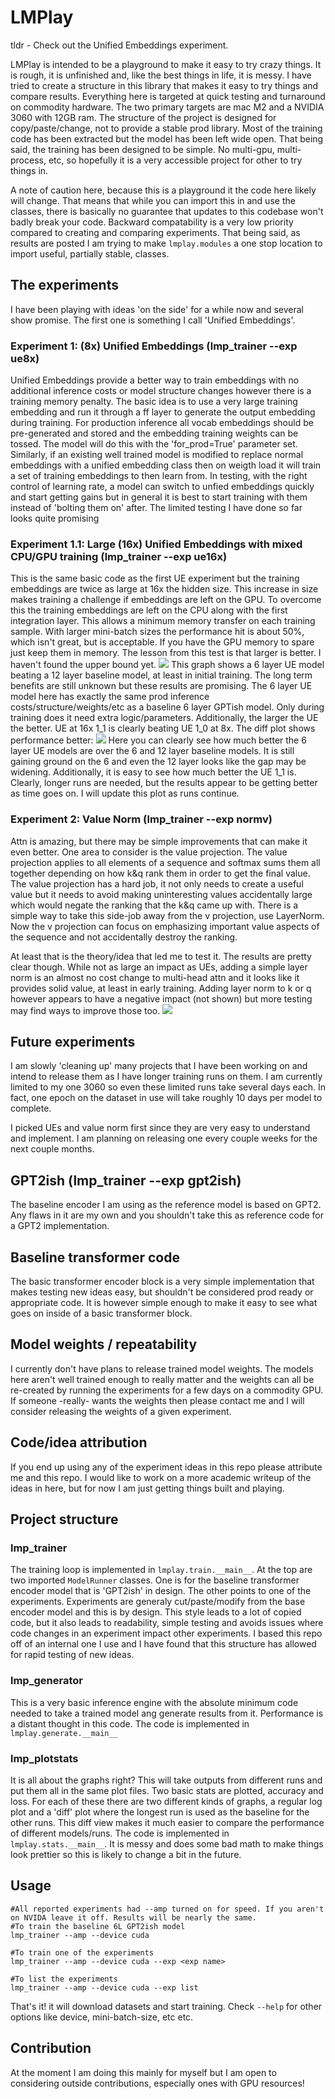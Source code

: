 # LMPlay
tldr - Check out the Unified Embeddings experiment.

LMPlay is intended to be a playground to make it easy to try crazy things. It is rough, it is unfinished and, like the best things in life, it is messy.
I have tried to create a structure in this library that makes it easy to try things and compare results.
Everything here is targeted at quick testing and turnaround on commodity hardware. The two primary targets are mac M2 and a NVIDIA 3060 with 12GB ram.
The structure of the project is designed for copy/paste/change, not to provide a stable prod library. Most of the training code has been extracted but the model has been left wide open.
That being said, the training has been designed to be simple. No multi-gpu, multi-process, etc, so hopefully it is a very accessible project for other to try things in.

A note of caution here, because this is a playground it the code here likely will change. That means that while you can import this in and use the classes, there is basically no guarantee that updates to this codebase won't badly break your code. Backward compatability is a very low priority compared to creating and comparing experiments. That being said, as results are posted I am trying to make `lmplay.modules` a one stop location to import useful, partially stable, classes. 

## The experiments
I have been playing with ideas 'on the side' for a while now and several show promise. The first one is something I call 'Unified Embeddings'.
### Experiment 1: (8x) Unified Embeddings (lmp_trainer --exp ue8x)
Unified Embeddings provide a better way to train embeddings with no additional inference costs or model structure changes however there is a training memory penalty.
The basic idea is to use a very large training embedding and run it through a ff layer to generate the output embedding during training. 
For production inference all vocab embeddings should be pre-generated and stored and the embedding training weights can be tossed. The model will do this with the 'for_prod=True' parameter set. Similarly, if an existing well trained model is modified to replace normal embeddings with a unified embedding class then on weigth load it will train a set of training embeddings to then learn from. In testing, with the right control of learning rate, a model can switch to unfied embeddings quickly and start getting gains but in general it is best to start training with them instead of 'bolting them on' after. 
The limited testing I have done so far looks quite promising
### Experiment 1.1: Large (16x) Unified Embeddings with mixed CPU/GPU training (lmp_trainer --exp ue16x)
This is the same basic code as the first UE experiment but the training embeddings are twice as large at 16x the hidden size. This increase in size makes training a challenge if embeddings are left on the GPU. To overcome this the training embeddings are left on the CPU along with the first integration layer. This allows a minimum memory transfer on each training sample. With larger mini-batch sizes the performance hit is about 50%, which isn't great, but is acceptable. If you have the GPU memory to spare just keep them in memory. The lesson from this test is that larger is better. I haven't found the upper bound yet.
![](results/ue_log_loss.jpg)
This graph shows a 6 layer UE model beating a 12 layer baseline model, at least in initial training. The long term benefits are still unknown but these results are promising. The 6 layer UE model here has exactly the same prod inference costs/structure/weights/etc as a baseline 6 layer GPTish model. Only during training does it need extra logic/parameters. Additionally, the larger the UE the better. UE at 16x 1_1 is clearly beating UE 1_0 at 8x.
The diff plot shows performance better:
![](results/ue_log_diff_loss.jpg)
Here you can clearly see how much better the 6 layer UE models are over the 6 and 12 layer baseline models. It is still gaining ground on the 6 and even the 12 layer looks like the gap may be widening. Additionally, it is easy to see how much better the UE 1_1 is. Clearly, longer runs are needed, but the results appear to be getting better as time goes on. I will update this plot as runs continue.
### Experiment 2: Value Norm (lmp_trainer --exp normv)
Attn is amazing, but there may be simple improvements that can make it even better. One area to consider is the value projection. The value projection applies to all elements of a sequence and softmax sums them all together depending on how k&q rank them in order to get the final value. 
The value projection has a hard job, it not only needs to create a useful value but it needs to avoid making uninteresting values accidentally large which would negate the ranking that the k&q came up with. There is a simple way to take this side-job away from the v projection, use LayerNorm. Now the v projection can focus on emphasizing important value aspects of the sequence and not accidentally destroy the ranking.

At least that is the theory/idea that led me to test it. The results are pretty clear though. While not as large an impact as UEs, adding a simple layer norm is an almost no cost change to multi-head attn and it looks like it provides solid value, at least in early training. Adding layer norm to k or q however appears to have a negative impact (not shown) but more testing may find ways to improve those too.
![](results/nv_log_diff_loss.jpg)
## Future experiments
I am slowly 'cleaning up' many projects that I have been working on and intend to release them as I have longer training runs on them. I am currently limited to my one 3060 so even these limited runs take several days each. In fact, one epoch on the dataset in use will take roughly 10 days per model to complete. 

I picked UEs and value norm first since they are very easy to understand and implement. I am planning on releasing one every couple weeks for the next couple months.

## GPT2ish (lmp_trainer --exp gpt2ish)
The baseline encoder I am using as the reference model is based on GPT2. Any flaws in it are my own and you shouldn't take this as reference code for a GPT2 implementation.

## Baseline transformer code
The basic transformer encoder block is a very simple implementation that makes testing new ideas easy, but shouldn't be considered prod ready or appropriate code. It is however simple enough to make it easy to see what goes on inside of a basic transformer block. 

## Model weights / repeatability
I currently don't have plans to release trained model weights. The models here aren't well trained enough to really matter and the weights can all be re-created by running the experiments for a few days on a commodity GPU. If someone -really- wants the weights then please contact me and I will consider releasing the weights of a given experiment.

## Code/idea attribution
If you end up using any of the experiment ideas in this repo please attribute me and this repo. I would like to work on a more academic writeup of the ideas in here, but for now I am just getting things built and playing.   

## Project structure
### lmp_trainer
The training loop is implemented in `lmplay.train.__main__`. At the top are two imported `ModelRunner` classes. One is for the baseline transformer encoder model that is 'GPT2ish' in design. 
The other points to one of the experiments. Experiments are generaly cut/paste/modify from the base encoder model and this is by design. 
This style leads to a lot of copied code, but it also leads to readability, simple testing and avoids issues where code changes in an experiment impact other experiments. I based this repo off of an internal one I use and I have found that this structure has allowed for rapid testing of new ideas.

### lmp_generator
This is a very basic inference engine with the absolute minimum code needed to take a trained model ang generate results from it. Performance is a distant thought in this code.
The code is implemented in `lmplay.generate.__main__`

### lmp_plotstats
It is all about the graphs right? This will take outputs from different runs and put them all in the same plot files. Two basic stats are plotted, accuracy and loss. 
For each of these there are two different kinds of graphs, a regular log plot and a 'diff' plot where the longest run is used as the baseline for the other runs. This diff view makes it much easier to compare the performance of different models/runs.
The code is implemented in `lmplay.stats.__main__`. It is messy and does some bad math to make things look prettier so this is likely to change a bit in the future.

## Usage
```
#All reported experiments had --amp turned on for speed. If you aren't on NVIDA leave it off. Results will be nearly the same.
#To train the baseline 6L GPT2ish model
lmp_trainer --amp --device cuda

#To train one of the experiments
lmp_trainer --amp --device cuda --exp <exp name>

#To list the experiments
lmp_trainer --amp --device cuda --exp list
```
That's it! it will download datasets and start training. Check `--help` for other options like device, mini-batch-size, etc etc.

## Contribution
At the moment I am doing this mainly for myself but I am open to considering outside contributions, especially ones with GPU resources!
